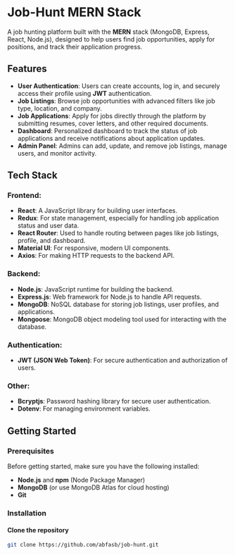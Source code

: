 # Job-Hunt MERN Stack

A job hunting platform built with the **MERN** stack (MongoDB, Express, React, Node.js), designed to help users find job opportunities, apply for positions, and track their application progress.

## Features

- **User Authentication**: Users can create accounts, log in, and securely access their profile using **JWT** authentication.
- **Job Listings**: Browse job opportunities with advanced filters like job type, location, and company.
- **Job Applications**: Apply for jobs directly through the platform by submitting resumes, cover letters, and other required documents.
- **Dashboard**: Personalized dashboard to track the status of job applications and receive notifications about application updates.
- **Admin Panel**: Admins can add, update, and remove job listings, manage users, and monitor activity.

## Tech Stack

### Frontend:
- **React**: A JavaScript library for building user interfaces.
- **Redux**: For state management, especially for handling job application status and user data.
- **React Router**: Used to handle routing between pages like job listings, profile, and dashboard.
- **Material UI**: For responsive, modern UI components.
- **Axios**: For making HTTP requests to the backend API.

### Backend:
- **Node.js**: JavaScript runtime for building the backend.
- **Express.js**: Web framework for Node.js to handle API requests.
- **MongoDB**: NoSQL database for storing job listings, user profiles, and applications.
- **Mongoose**: MongoDB object modeling tool used for interacting with the database.

### Authentication:
- **JWT (JSON Web Token)**: For secure authentication and authorization of users.

### Other:
- **Bcryptjs**: Password hashing library for secure user authentication.
- **Dotenv**: For managing environment variables.

## Getting Started

### Prerequisites

Before getting started, make sure you have the following installed:
- **Node.js** and **npm** (Node Package Manager)
- **MongoDB** (or use MongoDB Atlas for cloud hosting)
- **Git**

### Installation

#### Clone the repository

```bash
git clone https://github.com/abfasb/job-hunt.git


